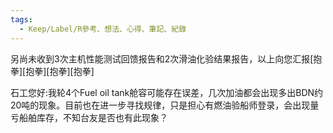 ```yaml
---
tags:
  - Keep/Label/R參考、想法、心得、筆記、紀錄
---
```


另尚未收到3次主机性能测试回馈报告和2次滑油化验结果报告，以上向您汇报[抱拳][抱拳][抱拳][抱拳]

石工您好:我轮4个Fuel oil tank舱容可能存在误差，几次加油都会出现多出BDN约20吨的现象。目前也在进一步寻找规律，只是担心有燃油验船师登录，会出现量亏船舶库存，不知台友是否也有此现象？
